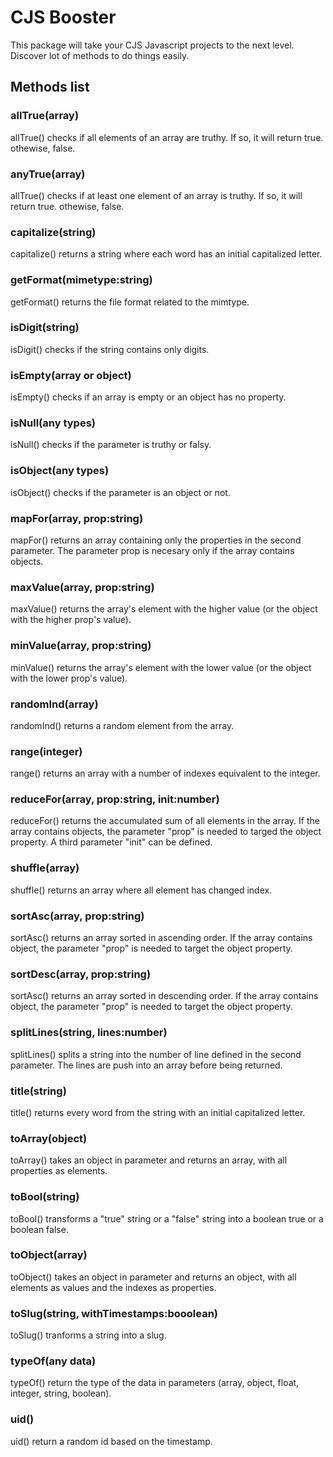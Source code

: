 # CJS Booster
This package will take your CJS Javascript projects to the next level. Discover lot of methods to do things easily.

## Methods list
### allTrue(array)
allTrue() checks if all elements of an array are truthy. If so, it will return true. othewise, false.

### anyTrue(array)
allTrue() checks if at least one element of an array is truthy. If so, it will return true. othewise, false.

### capitalize(string)
capitalize() returns a string where each word has an initial capitalized letter.

### getFormat(mimetype:string)
getFormat() returns the file format related to the mimtype.

### isDigit(string)
isDigit() checks if the string contains only digits.

### isEmpty(array or object)
isEmpty() checks if an array is empty or an object has no property.

### isNull(any types)
isNull() checks if the parameter is truthy or falsy.

### isObject(any types)
isObject() checks if the parameter is an object or not.

### mapFor(array, prop:string)
mapFor() returns an array containing only the properties in the second parameter. The parameter prop is necesary only if the array contains objects.

### maxValue(array, prop:string)
maxValue() returns the array's element with the higher value (or the object with the higher prop's value).

### minValue(array, prop:string)
minValue() returns the array's element with the lower value (or the object with the lower prop's value).

### randomInd(array)
randomInd() returns a random element from the array.

### range(integer)
range() returns an array with a number of indexes equivalent to the integer.

### reduceFor(array, prop:string, init:number)
reduceFor() returns the accumulated sum of all elements in the array. If the array contains objects, the parameter "prop" is needed to targed the object property. A third parameter "init" can be defined.

### shuffle(array)
shuffle() returns an array where all element has changed index.

### sortAsc(array, prop:string)
sortAsc() returns an array sorted in ascending order. If the array contains object, the parameter "prop" is needed to target the object property.

### sortDesc(array, prop:string)
sortAsc() returns an array sorted in descending order. If the array contains object, the parameter "prop" is needed to target the object property.

### splitLines(string, lines:number)
splitLines() splits a string into the number of line defined in the second parameter. The lines are push into an array before being returned.

### title(string)
title() returns every word from the string with an initial capitalized letter.

### toArray(object)
toArray() takes an object in parameter and returns an array, with all properties as elements.

### toBool(string)
toBool() transforms a "true" string or a "false" string into a boolean true or a boolean false.

### toObject(array)
toObject() takes an object in parameter and returns an object, with all elements as values and the indexes as properties.

### toSlug(string, withTimestamps:booolean)
toSlug() tranforms a string into a slug.

### typeOf(any data)
typeOf() return the type of the data in parameters (array, object, float, integer, string, boolean).

### uid()
uid() return a random id based on the timestamp.
